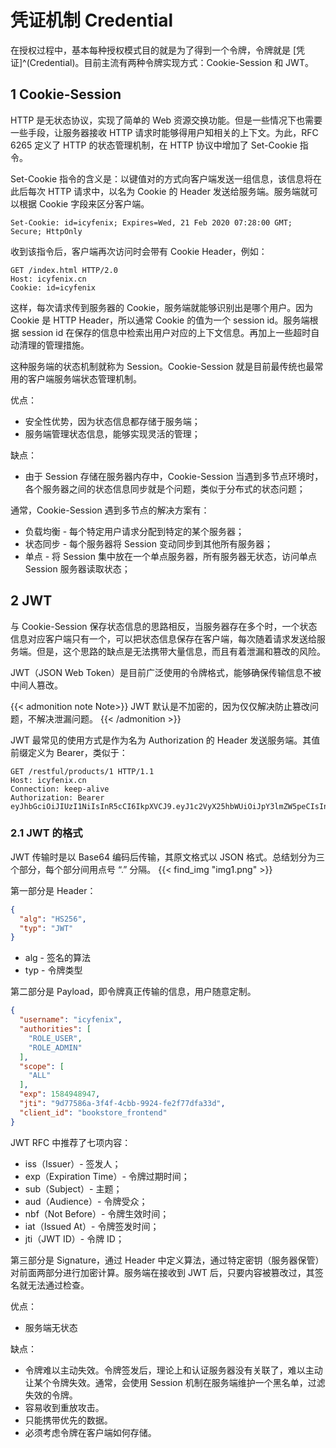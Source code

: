 # 凭证机制 Credential


在授权过程中，基本每种授权模式目的就是为了得到一个令牌，令牌就是 [凭证]^(Credential)。目前主流有两种令牌实现方式：Cookie-Session 和 JWT。

## 1 Cookie-Session

HTTP 是无状态协议，实现了简单的 Web 资源交换功能。但是一些情况下也需要一些手段，让服务器接收 HTTP 请求时能够得用户知相关的上下文。为此，RFC 6265 定义了 HTTP 的状态管理机制，在 HTTP 协议中增加了 Set-Cookie 指令。

Set-Cookie 指令的含义是：以键值对的方式向客户端发送一组信息，该信息将在此后每次 HTTP 请求中，以名为 Cookie 的 Header 发送给服务端。服务端就可以根据 Cookie 字段来区分客户端。
```
Set-Cookie: id=icyfenix; Expires=Wed, 21 Feb 2020 07:28:00 GMT; Secure; HttpOnly
```

收到该指令后，客户端再次访问时会带有 Cookie Header，例如：
```
GET /index.html HTTP/2.0
Host: icyfenix.cn
Cookie: id=icyfenix
```

这样，每次请求传到服务器的 Cookie，服务端就能够识别出是哪个用户。因为 Cookie 是 HTTP Header，所以通常 Cookie 的值为一个 session id。服务端根据 session id 在保存的信息中检索出用户对应的上下文信息。再加上一些超时自动清理的管理措施。

这种服务端的状态机制就称为 Session。Cookie-Session 就是目前最传统也最常用的客户端服务端状态管理机制。

优点：
* 安全性优势，因为状态信息都存储于服务端；
* 服务端管理状态信息，能够实现灵活的管理；

缺点：
* 由于 Session 存储在服务器内存中，Cookie-Session 当遇到多节点环境时，各个服务器之间的状态信息同步就是个问题，类似于分布式的状态问题；

通常，Cookie-Session 遇到多节点的解决方案有：
* 负载均衡 - 每个特定用户请求分配到特定的某个服务器；
* 状态同步 - 每个服务器将 Session 变动同步到其他所有服务器；
* 单点 - 将 Session 集中放在一个单点服务器，所有服务器无状态，访问单点 Session 服务器读取状态；

## 2 JWT

与 Cookie-Session 保存状态信息的思路相反，当服务器存在多个时，一个状态信息对应客户端只有一个，可以把状态信息保存在客户端，每次随着请求发送给服务端。但是，这个思路的缺点是无法携带大量信息，而且有着泄漏和篡改的风险。

JWT（JSON Web Token）是目前广泛使用的令牌格式，能够确保传输信息不被中间人篡改。

{{< admonition note Note>}}
JWT 默认是不加密的，因为仅仅解决防止篡改问题，不解决泄漏问题。
{{< /admonition >}}

JWT 最常见的使用方式是作为名为 Authorization 的 Header 发送服务端。其值前缀定义为 Bearer，类似于：
```HTTP
GET /restful/products/1 HTTP/1.1
Host: icyfenix.cn
Connection: keep-alive
Authorization: Bearer eyJhbGciOiJIUzI1NiIsInR5cCI6IkpXVCJ9.eyJ1c2VyX25hbWUiOiJpY3lmZW5peCIsInNjb3BlIjpbIkFMTCJdLCJleHAiOjE1ODQ5NDg5NDcsImF1dGhvcml0aWVzIjpbIlJPTEVfVVNFUiIsIlJPTEVfQURNSU4iXSwianRpIjoiOWQ3NzU4NmEtM2Y0Zi00Y2JiLTk5MjQtZmUyZjc3ZGZhMzNkIiwiY2xpZW50X2lkIjoiYm9va3N0b3JlX2Zyb250ZW5kIiwidXNlcm5hbWUiOiJpY3lmZW5peCJ9.539WMzbjv63wBtx4ytYYw_Fo1ECG_9vsgAn8bheflL8
```

### 2.1 JWT 的格式

JWT 传输时是以 Base64 编码后传输，其原文格式以 JSON 格式。总结划分为三个部分，每个部分间用点号 “.” 分隔。
{{< find_img "img1.png" >}}

第一部分是 Header：
```json
{
  "alg": "HS256",
  "typ": "JWT"
}
```
* alg - 签名的算法
* typ - 令牌类型

第二部分是 Payload，即令牌真正传输的信息，用户随意定制。
```json
{
  "username": "icyfenix",
  "authorities": [
    "ROLE_USER",
    "ROLE_ADMIN"
  ],
  "scope": [
    "ALL"
  ],
  "exp": 1584948947,
  "jti": "9d77586a-3f4f-4cbb-9924-fe2f77dfa33d",
  "client_id": "bookstore_frontend"
}
```

JWT RFC 中推荐了七项内容：
* iss（Issuer）- 签发人；
* exp（Expiration Time）- 令牌过期时间；
* sub（Subject）- 主题；
* aud（Audience）- 令牌受众；
* nbf（Not Before）- 令牌生效时间；
* iat（Issued At）- 令牌签发时间；
* jti（JWT ID）- 令牌 ID；

第三部分是 Signature，通过 Header 中定义算法，通过特定密钥（服务器保管）对前面两部分进行加密计算。服务端在接收到 JWT 后，只要内容被篡改过，其签名就无法通过检查。

优点：
* 服务端无状态

缺点：
* 令牌难以主动失效。令牌签发后，理论上和认证服务器没有关联了，难以主动让某个令牌失效。通常，会使用 Session 机制在服务端维护一个黑名单，过滤失效的令牌。
* 容易收到重放攻击。
* 只能携带优先的数据。
* 必须考虑令牌在客户端如何存储。
